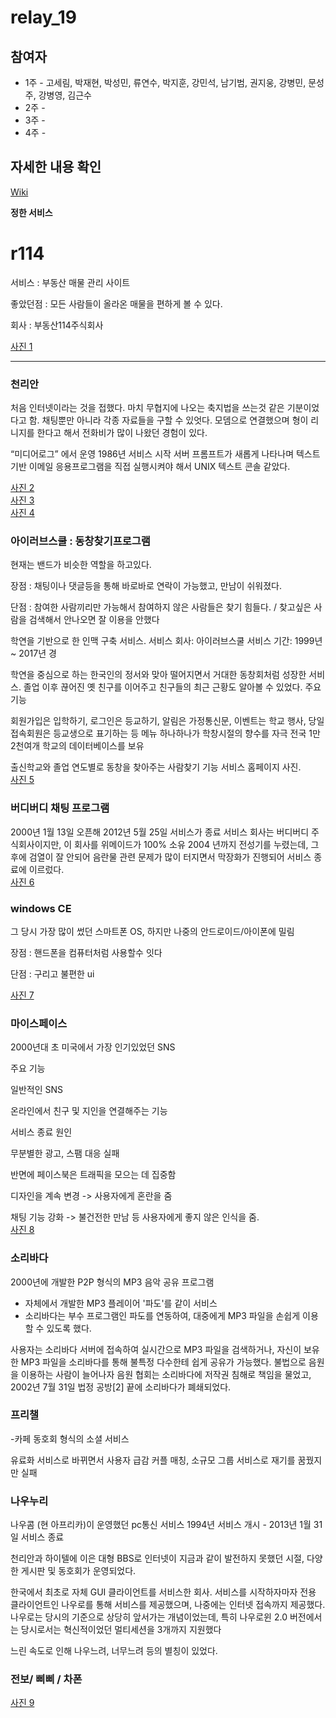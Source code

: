 # relay_19

## 참여자
 * 1주 - 고세림, 박재현, 박성민, 류연수, 박지훈, 강민석, 남기범, 권지웅, 강병민, 문성주, 강병영, 김근수
 * 2주 -
 * 3주 -
 * 4주 -

## 자세한 내용 확인
[Wiki](https://github.com/boostcamp-2020/relay_19/wiki)

**정한 서비스**
# r114



서비스 : 부동산 매물 관리 사이트

좋았던점 : 모든 사람들이 올라온 매물을 편하게 볼 수 있다.

회사 : 부동산114주식회사 

[사진 1](https://files.slack.com/files-pri/T017VULDE49-F017RN5SVGA/_______________________________2020-07-27_________________11.28.29.png)

---
### 천리안
처음 인터넷이라는 것을 접했다.
마치 무협지에 나오는 축지법을 쓰는것 같은 기분이었다고 함.
채팅뿐만 아니라 각종 자료들을 구할 수 있엇다.
모뎀으로 연결했으며 형이 리니지를 한다고 해서 전화비가 많이 나왔던 경험이 있다.


“미디어로그” 에서 운영
1986년 서비스 시작
서버 프롬프트가 새롭게 나타나며 텍스트 기반 이메일 응용프로그램을 직접 실행시켜야 해서 UNIX 텍스트 콘솔 같았다.


[사진 2](https://files.slack.com/files-pri/T017VULDE49-F017XTMQ8TE/155e684851121e5506.png)   
[사진 3](https://files.slack.com/files-pri/T017VULDE49-F017QB7U885/214ae541559a24c323.gif)  
[사진 4](https://files.slack.com/files-pri/T017VULDE49-F018FHGCMJ4/svinfo_con_04.gif)  



### 아이러브스쿨 : 동창찾기프로그램
현재는 밴드가 비슷한 역할을 하고있다.

장점 : 채팅이나 댓글등을 통해 바로바로 연락이 가능했고, 만남이 쉬워졌다.

단점 : 참여한 사람끼리만 가능해서 참여하지 않은 사람들은 찾기 힘들다. / 찾고싶은 사람을 검색해서 안나오면 잘 이용을 안했다

학연을 기반으로 한 인맥 구축 서비스.
서비스 회사: 아이러브스쿨
서비스 기간: 1999년 ~ 2017년 경

학연을 중심으로 하는 한국인의 정서와 맞아 떨어지면서 거대한 동창회처럼 성장한 서비스. 졸업 이후 끊어진 옛 친구를 이어주고 친구들의 최근 근황도 알아볼 수 있었다.
주요 기능

회원가입은 입학하기, 로그인은 등교하기, 알림은 가정통신문, 이벤트는 학교 행사, 당일 접속회원은 등교생으로 표기하는 등 메뉴 하나하나가 학창시절의 향수를 자극
전국 1만2천여개 학교의 데이터베이스를 보유

출신학교와 졸업 연도별로 동창을 찾아주는 사람찾기 기능
서비스 홈페이지 사진.  
[사진 5](https://lh3.googleusercontent.com/proxy/Fr0EjxUmePhKWrTH2HwMs4qko8lJ1MvwN70yNNxnfTEhYH48n_Q_VCqXU7rf2xAv88Mr9JTORGPS2Dtm2dQDHmNh5mUi30YzWS07YDoLKXgrSNMtYKE_nSpie5B6eyIaqVjPBdVGhADjl1gMP5HkiABOaj_l1Q)

### 버디버디 채팅 프로그램
2000년 1월 13일 오픈해 2012년 5월 25일 서비스가 종료
서비스 회사는 버디버디 주식회사이지만, 이 회사를 위메이드가 100% 소유
2004 년까지 전성기를 누렸는데, 그 후에 검열이 잘 안되어 음란물 관련 문제가 많이 터지면서 막장화가 진행되어 서비스 종료에 이르렀다.  
 [사진 6](https://files.slack.com/files-pri/T017VULDE49-F0184B5AB2M/9a9037f45a2d587ee39c686a102f4aa139f07df9f0b5df775b960f6a9b17d1b3f46cbb4abaac7feb379ea7ca6c02dad5c6384707f5d74d643939f765ae26e40f3eec35a5f4ae494cc36d8d4974091f1edb764acb935d97a0a02414e3606a7902.jpeg)

### windows CE
그 당시 가장 많이 썼던 스마트폰 OS, 하지만 나중의 안드로이드/아이폰에 밀림

장점 :  핸드폰을 컴퓨터처럼 사용할수 잇다

단점 :  구리고 불편한 ui

[사진 7](https://files.slack.com/files-pri/T017VULDE49-F017RN5CTK4/image.png)  

### 마이스페이스
2000년대 초 미국에서 가장 인기있었던 SNS

주요 기능

일반적인 SNS

온라인에서 친구 및 지인을 연결해주는 기능

서비스 종료 원인

무분별한 광고, 스팸 대응 실패

반면에 페이스북은 트래픽을 모으는 데 집중함

디자인을 계속 변경 -> 사용자에게 혼란을 줌

채팅 기능 강화 -> 불건전한 만남 등 사용자에게 좋지 않은 인식을 줌.  
 [사진 8](https://files.slack.com/files-pri/T017VULDE49-F018FHJ535E/myspace.jpeg)  

### 소리바다
2000년에 개발한 P2P 형식의 MP3 음악 공유 프로그램

- 자체에서 개발한 MP3 플레이어 '파도'를 같이 서비스
- 소리바다는 부수 프로그램인 파도를 연동하여, 대중에게 MP3 파일을 손쉽게 이용할 수 있도록 했다.

사용자는 소리바다 서버에 접속하여 실시간으로 MP3 파일을 검색하거나, 자신이 보유한 MP3 파일을 소리바다를 통해 불특정 다수한테 쉽게 공유가 가능했다. 불법으로 음원을 이용하는 사람이 늘어나자 음원 협회는 소리바다에 저작권 침해로 책임을 물었고, 2002년 7월 31일 법정 공방[2] 끝에 소리바다가 폐쇄되었다.

### 프리챌
-카페 동호회 형식의 소셜 서비스

유료화 서비스로 바뀌면서 사용자 급감
커플 매칭, 소규모 그룹 서비스로 재기를 꿈꿨지만 실패


### 나우누리
나우콤 (현 아프리카)이 운영했던 pc통신 서비스 1994년 서비스 개시 - 2013년 1월 31일 서비스 종료

천리안과 하이텔에 이은 대형 BBS로 인터넷이 지금과 같이 발전하지 못했던 시절, 다양한 게시판 및 동호회가 운영되었다.

한국에서 최초로 자체 GUI 클라이언트를 서비스한 회사. 서비스를 시작하자마자 전용 클라이언트인 나우로를 통해 서비스를 제공했으며, 나중에는 인터넷 접속까지 제공했다. 나우로는 당시의 기준으로 상당히 앞서가는 개념이었는데, 특히 나우로윈 2.0 버전에서는 당시로서는 혁신적이었던 멀티세션을 3개까지 지원했다

느린 속도로 인해 나우느려, 너무느려 등의 별칭이 있었다.

### 전보/ 삐삐 / 차폰

[사진 9](https://files.slack.com/files-pri/T017VULDE49-F017K0R91SS/_2020-07-27__11.02.35.png)

